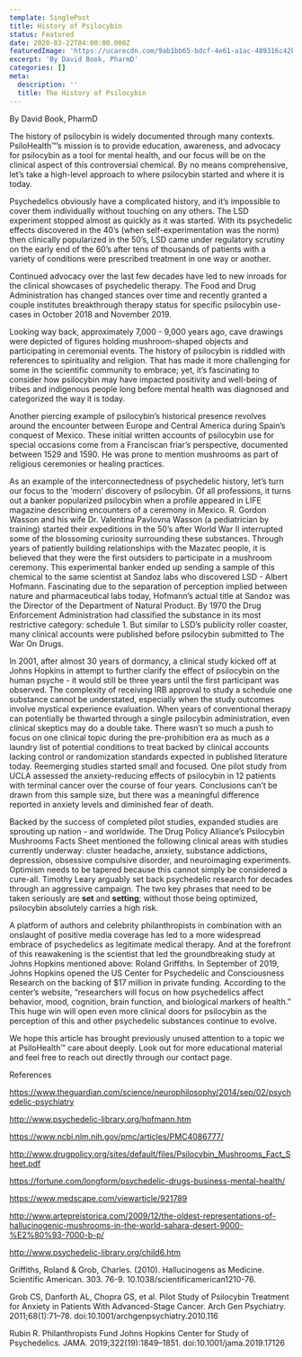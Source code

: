 ```yaml
---
template: SinglePost
title: History of Psilocybin
status: Featured
date: 2020-03-22T04:00:00.000Z
featuredImage: 'https://ucarecdn.com/9ab1bb65-bdcf-4e61-a1ac-489316c42b13/'
excerpt: 'By David Book, PharmD'
categories: []
meta:
  description: ''
  title: The History of Psilocybin
---
```

By David Book, PharmD

The history of psilocybin is widely documented through many contexts. PsiloHealth™’s mission is to provide education, awareness, and advocacy for psilocybin as a tool for mental health, and our focus will be on the clinical aspect of this controversial chemical. By no means comprehensive, let’s take a high-level approach to where psilocybin started and where it is today. 

Psychedelics obviously have a complicated history, and it’s impossible to cover them individually without touching on any others. The LSD experiment stopped almost as quickly as it was started. With its psychedelic effects discovered in the 40’s (when self-experimentation was the norm) then clinically popularized in the 50’s, LSD came under regulatory scrutiny on the early end of the 60’s after tens of thousands of patients with a variety of conditions were prescribed treatment in one way or another. 

Continued advocacy over the last few decades have led to new inroads for the clinical showcases of psychedelic therapy. The Food and Drug Administration has changed stances over time and recently granted a couple institutes breakthrough therapy status for specific psilocybin use-cases in October 2018 and November 2019.

Looking way back, approximately 7,000 - 9,000 years ago, cave drawings were depicted of figures holding mushroom-shaped objects and participating in ceremonial events. The history of psilocybin is riddled with references to spirituality and religion. That has made it more challenging for some in the scientific community to embrace; yet, it’s fascinating to consider how psilocybin may have impacted positivity and well-being of tribes and indigenous people long before mental health was diagnosed and categorized the way it is today.  

Another piercing example of psilocybin’s historical presence revolves around the encounter between Europe and Central America during Spain’s conquest of Mexico. These initial written accounts of psilocybin use for special occasions come from a Franciscan friar’s perspective, documented between 1529 and 1590. He was prone to mention mushrooms as part of religious ceremonies or healing practices. 

As an example of the interconnectedness of psychedelic history, let’s turn our focus to the ‘modern’ discovery of psilocybin. Of all professions, it turns out a banker popularized psilocybin when a profile appeared in LIFE magazine describing encounters of a ceremony in Mexico. R. Gordon Wasson and his wife Dr. Valentina Pavlovna Wasson (a pediatrician by training) started their expeditions in the 50’s after World War II interrupted some of the blossoming curiosity surrounding these substances. Through years of patiently building relationships with the Mazatec people, it is believed that they were the first outsiders to participate in a mushroom ceremony. This experimental banker ended up sending a sample of this chemical to the same scientist at Sandoz labs who discovered LSD - Albert Hofmann. Fascinating due to the separation of perception implied between nature and pharmaceutical labs today, Hofmann’s actual title at Sandoz was the Director of the Department of Natural Product. By 1970 the Drug Enforcement Administration had classified the substance in its most restrictive category: schedule 1. But similar to LSD’s publicity roller coaster, many clinical accounts were published before psilocybin submitted to The War On Drugs. 

In 2001, after almost 30 years of dormancy, a clinical study kicked off at Johns Hopkins in attempt to further clarify the effect of psilocybin on the human psyche - it would still be three years until the first participant was observed. The complexity of receiving IRB approval to study a schedule one substance cannot be understated, especially when the study outcomes involve mystical experience evaluation. When years of conventional therapy can potentially be thwarted through a single psilocybin administration, even clinical skeptics may do a double take. There wasn’t so much a push to focus on one clinical topic during the pre-prohibition era as much as a laundry list of potential conditions to treat backed by clinical accounts lacking control or randomization standards expected in published literature today. Reemerging studies started small and focused. One pilot study from UCLA assessed the anxiety-reducing effects of psilocybin in 12 patients with terminal cancer over the course of four years. Conclusions can’t be drawn from this sample size, but there was a meaningful difference reported in anxiety levels and diminished fear of death. 

Backed by the success of completed pilot studies, expanded studies are sprouting up nation - and worldwide. The Drug Policy Alliance’s Psilocybin Mushrooms Facts Sheet mentioned the following clinical areas with studies currently underway: cluster headache, anxiety, substance addictions, depression, obsessive compulsive disorder, and neuroimaging experiments. Optimism needs to be tapered because this cannot simply be considered a cure-all. Timothy Leary arguably set back psychedelic research for decades through an aggressive campaign. The two key phrases that need to be taken seriously are **set** and **setting**; without those being optimized, psilocybin absolutely carries a high risk. 

A platform of authors and celebrity philanthropists in combination with an onslaught of positive media coverage has led to a more widespread embrace of psychedelics as legitimate medical therapy. And at the forefront of this reawakening is the scientist that led the groundbreaking study at Johns Hopkins mentioned above: Roland Griffiths. In September of 2019, Johns Hopkins opened the US Center for Psychedelic and Consciousness Research on the backing of $17 million in private funding. According to the center’s website, “researchers will focus on how psychedelics affect behavior, mood, cognition, brain function, and biological markers of health.” This huge win will open even more clinical doors for psilocybin as the perception of this and other psychedelic substances continue to evolve.   

We hope this article has brought previously unused attention to a topic we at PsiloHealth™ care about deeply. Look out for more educational material and feel free to reach out directly through our contact page.  

References

https://www.theguardian.com/science/neurophilosophy/2014/sep/02/psychedelic-psychiatry

http://www.psychedelic-library.org/hofmann.htm

https://www.ncbi.nlm.nih.gov/pmc/articles/PMC4086777/

http://www.drugpolicy.org/sites/default/files/Psilocybin_Mushrooms_Fact_Sheet.pdf

https://fortune.com/longform/psychedelic-drugs-business-mental-health/

https://www.medscape.com/viewarticle/921789

http://www.artepreistorica.com/2009/12/the-oldest-representations-of-hallucinogenic-mushrooms-in-the-world-sahara-desert-9000-%E2%80%93-7000-b-p/

http://www.psychedelic-library.org/child6.htm

Griffiths, Roland & Grob, Charles. (2010). Hallucinogens as Medicine. Scientific American. 303. 76-9. 10.1038/scientificamerican1210-76. 

Grob CS, Danforth AL, Chopra GS, et al. Pilot Study of Psilocybin Treatment for Anxiety in Patients With Advanced-Stage Cancer. Arch Gen Psychiatry. 2011;68(1):71–78. doi:10.1001/archgenpsychiatry.2010.116

Rubin R. Philanthropists Fund Johns Hopkins Center for Study of Psychedelics. JAMA. 2019;322(19):1849–1851. doi:10.1001/jama.2019.17126

